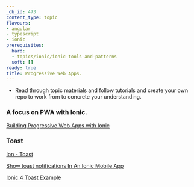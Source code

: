 ```yaml
---
_db_id: 473
content_type: topic
flavours:
- angular
- typescript
- ionic
prerequisites:
  hard:
  - topics/ionic/ionic-tools-and-patterns
  soft: []
ready: true
title: Progressive Web Apps.
---
```


- Read through topic materials and follow tutorials and create your own repo to work from to concrete your understanding.

### A focus on PWA with Ionic.

[Building Progressive Web Apps with Ionic](https://www.joshmorony.com/topics/progressive-web-application-tutorials/)

### Toast

[Ion - Toast](https://ionicframework.com/docs/api/toast)

[Show toast notifications In An Ionic Mobile App](https://www.thepolyglotdeveloper.com/2016/01/show-native-toast-notifications-in-an-ionic-2-mobile-app/)

[Ionic 4 Toast Example](https://www.youtube.com/watch?v=09iuPkmtpdg)
